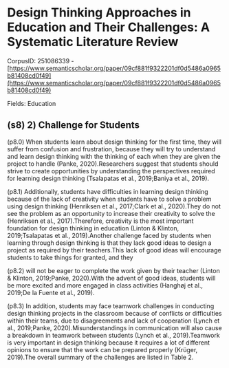 # Design Thinking Approaches in Education and Their Challenges: A Systematic Literature Review

CorpusID: 251086339 - [https://www.semanticscholar.org/paper/09cf881f9322201df0d5486a0965b81408cd0f49](https://www.semanticscholar.org/paper/09cf881f9322201df0d5486a0965b81408cd0f49)

Fields: Education

## (s8) 2) Challenge for Students
(p8.0) When students learn about design thinking for the first time, they will suffer from confusion and frustration, because they will try to understand and learn design thinking with the thinking of each when they are given the project to handle (Panke, 2020).Researchers suggest that students should strive to create opportunities by understanding the perspectives required for learning design thinking (Tsalapatas et al., 2019;Baniya et al., 2019).

(p8.1) Additionally, students have difficulties in learning design thinking because of the lack of creativity when students have to solve a problem using design thinking (Henriksen et al., 2017;Clark et al., 2020).They do not see the problem as an opportunity to increase their creativity to solve the (Henriksen et al., 2017).Therefore, creativity is the most important foundation for design thinking in education (Linton & Klinton, 2019;Tsalapatas et al., 2019).Another challenge faced by students when learning through design thinking is that they lack good ideas to design a project as required by their teachers.This lack of good ideas will encourage students to take things for granted, and they

(p8.2) will not be eager to complete the work given by their teacher (Linton & Klinton, 2019;Panke, 2020).With the advent of good ideas, students will be more excited and more engaged in class activities (Hanghøj et al., 2019;De la Fuente et al., 2019).

(p8.3) In addition, students may face teamwork challenges in conducting design thinking projects in the classroom because of conflicts or difficulties within their teams, due to disagreements and lack of cooperation (Lynch et al., 2019;Panke, 2020).Misunderstandings in communication will also cause a breakdown in teamwork between students (Lynch et al., 2019).Teamwork is very important in design thinking because it requires a lot of different opinions to ensure that the work can be prepared properly (Krüger, 2019).The overall summary of the challenges are listed in Table 2.
